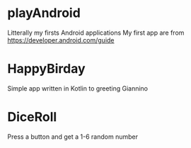 # playAndroid
Litterally my firsts Android applications
My first app are from https://developer.android.com/guide

HappyBirday
===========
Simple app written in Kotlin to greeting Giannino

DiceRoll
========
Press a button and get a 1-6 random number
